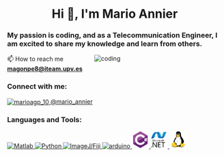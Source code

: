 <h1 align="center">Hi 👋, I'm Mario Annier</h1>
<h3 align="left">My passion is coding, and as a Telecommunication Engineer, I am excited to share my knowledge and learn from others.</h3>
<img align='right' width='300' alt='coding' src='https://media3.giphy.com/media/qgQUggAC3Pfv687qPC/giphy.gif'/>

📫 How to reach me **magonpe8@iteam.upv.es**

<h3 align="left">Connect with me:</h3> 

<p align="left"> <a href="https://twitter.com/marioagp_10" target="blank"><img align="center" src="https://raw.githubusercontent.com/rahuldkjain/github-profile-readme-generator/master/src/images/icons/Social/twitter.svg" alt="marioagp_10" height="20" width="20" />  @mario_annier</a> </p>

<h3 align="left">Languages and Tools:</h3>
<p align="left"> <a href="https://www.mathworks.com/products/matlab.html" target="_blank" rel="noreferrer"> <img src="https://upload.wikimedia.org/wikipedia/commons/2/21/Matlab_Logo.png" alt="Matlab" width="40" height="40"/> </a> 
<a href="https://www.python.org/" target="_blank" rel="noreferrer"> <img src="https://upload.wikimedia.org/wikipedia/commons/c/c3/Python-logo-notext.svg" alt="Python" width="40" height="40"/> </a>
<a href="https://imagej.net/" target="_blank" rel="noreferrer"> <img src="https://upload.wikimedia.org/wikipedia/commons/5/55/FIJI_%28software%29_Logo.svg" alt="ImageJ/Fiji" width="40" height="40"/> </a> 
 <a href="https://www.arduino.cc/" target="_blank" rel="noreferrer"> <img src="https://cdn.worldvectorlogo.com/logos/arduino-1.svg" alt="arduino" width="40" height="40"/> </a> 
<a href="https://www.w3schools.com/cs/" target="_blank" rel="noreferrer"> <img src="https://raw.githubusercontent.com/devicons/devicon/master/icons/csharp/csharp-original.svg" alt="csharp" width="40" height="40"/> </a>
<a href="https://dotnet.microsoft.com/" target="_blank" rel="noreferrer"> <img src="https://raw.githubusercontent.com/devicons/devicon/master/icons/dot-net/dot-net-original-wordmark.svg" alt="dotnet" width="40" height="40"/> </a>
</a> <a href="https://www.linux.org/" target="_blank" rel="noreferrer"> <img src="https://raw.githubusercontent.com/devicons/devicon/master/icons/linux/linux-original.svg" alt="linux" width="40" height="40"/> </a> </p>
 
